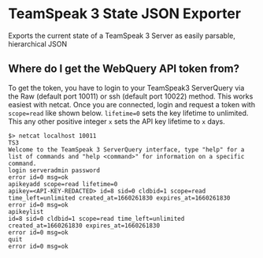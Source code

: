 # TeamSpeak 3 State JSON Exporter
Exports the current state of a TeamSpeak 3 Server as easily parsable, hierarchical JSON

## Where do I get the WebQuery API token from?
To get the token, you have to login to your TeamSpeak3 ServerQuery via the Raw (default port 10011) or ssh (default port 10022) method. This works easiest with netcat. Once you are connected, login and request a token with `scope=read` like shown below. `lifetime=0` sets the key lifetime to unlimited. This any other positive integer `x` sets the API key lifetime to `x` days.

```
$> netcat localhost 10011
TS3
Welcome to the TeamSpeak 3 ServerQuery interface, type "help" for a list of commands and "help <command>" for information on a specific command.
login serveradmin password
error id=0 msg=ok
apikeyadd scope=read lifetime=0
apikey=<API-KEY-REDACTED> id=8 sid=0 cldbid=1 scope=read time_left=unlimited created_at=1660261830 expires_at=1660261830
error id=0 msg=ok
apikeylist
id=8 sid=0 cldbid=1 scope=read time_left=unlimited created_at=1660261830 expires_at=1660261830
error id=0 msg=ok
quit
error id=0 msg=ok
```
